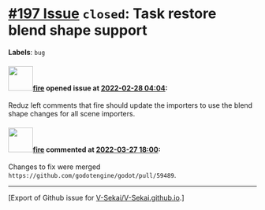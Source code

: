 # [\#197 Issue](https://github.com/V-Sekai/V-Sekai.github.io/issues/197) `closed`: Task restore blend shape support
**Labels**: `bug`


#### <img src="https://avatars.githubusercontent.com/u/32321?u=c2e06a3d2b49a467aa907e54aa259516440267cc&v=4" width="50">[fire](https://github.com/fire) opened issue at [2022-02-28 04:04](https://github.com/V-Sekai/V-Sekai.github.io/issues/197):

Reduz left comments that fire should update the importers to use the blend shape changes for all scene importers.

#### <img src="https://avatars.githubusercontent.com/u/32321?u=c2e06a3d2b49a467aa907e54aa259516440267cc&v=4" width="50">[fire](https://github.com/fire) commented at [2022-03-27 18:00](https://github.com/V-Sekai/V-Sekai.github.io/issues/197#issuecomment-1079984893):

Changes to fix were merged `https://github.com/godotengine/godot/pull/59489`.


-------------------------------------------------------------------------------



[Export of Github issue for [V-Sekai/V-Sekai.github.io](https://github.com/V-Sekai/V-Sekai.github.io).]
